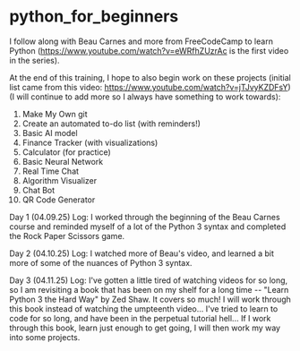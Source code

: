 # python_for_beginners
I follow along with Beau Carnes and more from FreeCodeCamp to learn Python (https://www.youtube.com/watch?v=eWRfhZUzrAc is the first video in the series).

At the end of this training, I hope to also begin work on these projects (initial list came from this video: https://www.youtube.com/watch?v=jTJvyKZDFsY) (I will continue to add more so I always have something to work towards):
1. Make My Own git
2. Create an automated to-do list (with reminders!)
3. Basic AI model
4. Finance Tracker (with visualizations)
5. Calculator (for practice)
6. Basic Neural Network
7. Real Time Chat
8. Algorithm Visualizer
9. Chat Bot
10. QR Code Generator

Day 1 (04.09.25) Log:
I worked through the beginning of the Beau Carnes course and reminded myself of a lot of the Python 3 syntax and completed the Rock Paper Scissors game.

Day 2 (04.10.25) Log:
I watched more of Beau's video, and learned a bit more of some of the nuances of Python 3 syntax.

Day 3 (04.11.25) Log:
I've gotten a little tired of watching videos for so long, so I am revisiting a book that has been on my shelf for a long time -- "Learn Python 3 the Hard Way" by Zed Shaw. It covers so much! I will work through this book instead of watching the umpteenth video... I've tried to learn to code for so long, and have been in the perpetual tutorial hell... If I work through this book, learn just enough to get going, I will then work my way into some projects.

